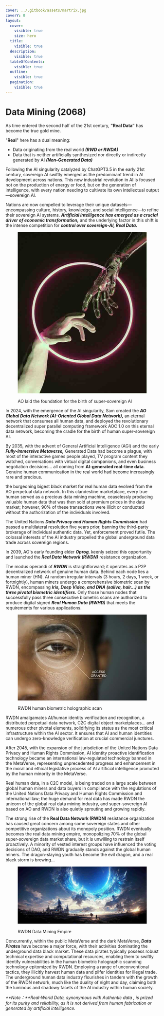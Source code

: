 ```yaml
---
cover: ../.gitbook/assets/martrix.jpg
coverY: 0
layout:
  cover:
    visible: true
    size: hero
  title:
    visible: true
  description:
    visible: true
  tableOfContents:
    visible: true
  outline:
    visible: true
  pagination:
    visible: true
---
```


# Data Mining (2068)

As time entered the second half of the 21st century, **"Real Data"** has become the true gold mine.

"**Real**" here has a dual meaning:

* Data originating from the real world _**(RWD or RWDA)**_
* Data that is neither artificially synthesized nor directly or indirectly generated by AI _**(Non-Generated Data)**_

Following the AI singularity catalyzed by ChatGPT3.5 in the early 21st century, sovereign AI swiftly emerged as the predominant trend in AI development across nations. This new industrial revolution in AI is focused not on the production of energy or food, but on the generation of intelligence, with every nation needing to cultivate its own intellectual output—sovereign AI.

Nations are now compelled to leverage their unique datasets—encompassing culture, history, knowledge, and social intelligence—to refine their sovereign AI systems. _**Artificial intelligence has emerged as a crucial driver of economic transformation,**_ and the underlying factor in this shift is the intense competition for _**control over sovereign-AI, Real Data.**_

<div align="left">

<figure><img src="../.gitbook/assets/b2.jpeg" alt=""><figcaption><p>AO laid the foundation for the birth of super-sovereign AI</p></figcaption></figure>

</div>

In 2024, with the emergence of the AI singularity, Sam created the _**AO Global Data Network (AI-Oriented Global Data Network),**_ an eternal network that consumes all human data, and deployed the revolutionary decentralized super parallel computing framework AOC 1.0 on this eternal data network, becoming the cradle for the birth of human super-sovereign AI.

By 2035, with the advent of General Artificial Intelligence (AGI) and the early _**Fully-Immersive Metaverse,**_ Generated Data had become a plague, with most of the interactive games people played, TV program content they watched, conversations with virtual digital companions, and even business negotiation decisions... all coming from **AI-generated real-time data**. Genuine human communication in the real world had become increasingly rare and precious.

the burgeoning bigest black market for real human data evolved from the AO perpetual data network. In this clandestine marketplace, every true human served as a precious data mining machine, ceaselessly producing valuable human data that was then sold at premium prices in the data market; however, 90% of these transactions were illicit or conducted without the authorization of the individuals involved.

The United Nations _**Data Privacy and Human Rights Commission**_ had passed a multilateral resolution five years prior, banning the third-party brokerage of individual authentic data. Yet, enforcement proved futile. The colossal interests of the AI industry propelled the global underground data trade across sovereign regions.

In 2039, AO's early founding elder _**Oprog**,_ keenly seized this opportunity and launched the _**Real Data Network (RWDN)**_ resistance organization.&#x20;

The modus operandi of _**RWDN**_ is straightforward; it operates as a P2P decentralized network of genuine human data. Behind each node lies a human miner (HN). At random irregular intervals (3 hours, 2 days, 1 week, or fortnightly), human miners undergo a comprehensive biometric scan by RWDN, encompassing _**Iris, Deep Video, and DNA (saliva, hair...) as the three pivotal biometric identifiers.**_ Only those human nodes that successfully pass three consecutive biometric scans are authorized to produce digital signed _**Real Human Data (RWHD)**_ that meets the requirements for various applications.

<div align="left">

<figure><img src="../.gitbook/assets/eyescaner1.jpg" alt=""><figcaption><p>RWDN human biometric holographic scan</p></figcaption></figure>

</div>

RWDN amalgamates AI/human identity verification and recognition, a distributed perpetual data network, C2C digital object marketplaces... and numerous other pivotal elements, solidifying its status as the most critical infrastructure within the AI sector. It ensures that AI and human identities can undergo zero-knowledge verification at crucial commercial junctures.

After 2045, with the expansion of the jurisdiction of the United Nations Data Privacy and Human Rights Commission, AI identity proactive identification technology became an international law-regulated technology banned in the MetaVerse, representing unprecedented progress and enhancement in the moral and ethical legislative process of AI artificial intelligence promoted by the human minority in the MetaVerse.

Real human data, in a C2C model, is being traded on a large scale between global human miners and data buyers in compliance with the regulations of the United Nations Data Privacy and Human Rights Commission and international law; the huge demand for real data has made RWDN the unicorn of the global real data mining industry, and super-sovereign AI based on AO and RWDN is also quietly sprouting and growing rapidly.

The strong rise of the **Real Data Network (RWDN)** resistance organization has caused great concern among some sovereign states and other competitive organizations about its monopoly position. RWDN eventually becomes the real data mining empire, monopolizing 70% of the global super-sovereign data market share, but it is unwilling to restrain itself proactively. A minority of vested interest groups have influenced the voting decisions of DAO, and RWDN gradually stands against the global human miners. The dragon-slaying youth has become the evil dragon, and a real black storm is brewing...

<figure><img src="../.gitbook/assets/b4.jpg" alt=""><figcaption><p>RWDN Data Mining Empire</p></figcaption></figure>

Concurrently, within the public MetaVerse and the dark MetaVerse, _**Data Pirate**_**s** have become a major force, with their activities dominating the underground data black market. These data pirates typically possess robust technical expertise and computational resources, enabling them to swiftly identify vulnerabilities in the human biometric holographic scanning technology epitomized by RWDN. Employing a range of unconventional tactics, they illicitly harvest human data and pilfer identities for illegal trade. The underground human data industry flourishes in tandem with the growth of the RWDN network, much like the duality of night and day, claiming both the luminous and shadowy facets of the AI industry within human society.



_**Note：**Real-World Data, synonymous with Authentic data , is prized for its purity and reliability, as it is not derived from human fabrication or generated by artificial intelligence._
